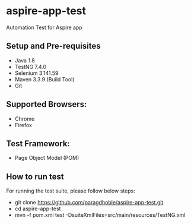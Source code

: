 # aspire-app-test
Automation Test for Aspire app

## Setup and Pre-requisites
 - Java 1.8
 - TestNG 7.4.0
 - Selenium 3.141.59
 - Maven 3.3.9 (Build Tool)
 - Git 

## Supported Browsers: 
 - Chrome
 - Firefox

## Test Framework:
 - Page Object Model (POM)
 
## How to run test
For running the test suite, please follow below steps:
 - git clone https://github.com/paragdhoble/aspire-app-test.git
 - cd aspire-app-test
 - mvn -f pom.xml test -DsuiteXmlFiles=src/main/resources/TestNG.xml

